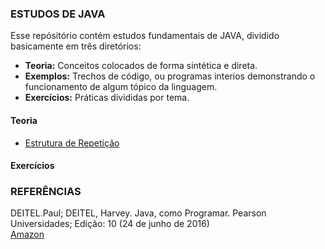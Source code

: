 ### ESTUDOS DE JAVA

Esse repósitório contém estudos fundamentais de JAVA, dividido basicamente em três diretórios:<br>
* **Teoria:** Conceitos colocados de forma sintética e direta.<br>
* **Exemplos:** Trechos de código, ou programas interios demonstrando o funcionamento de algum tópico da linguagem.<br>
* **Exercícios:** Práticas divididas por tema.<br>

#### Teoria
*  [Estrutura de Repetição](https://github.com/Evaldo-comp/Java_Teoria-e-Pratica/blob/master/Teoria/Estruturas%20de%20Repeti%C3%A7%C3%A3o.md)
  
#### Exercícios

  

### REFERÊNCIAS


DEITEL.Paul; DEITEL, Harvey. Java, como Programar. Pearson Universidades; Edição: 10 (24 de junho de 2016)<br>
[Amazon](https://www.amazon.com.br/Java%C2%AE-como-programar-Paul-Deitel/dp/8543004799/ref=tmm_pap_swatch_0?_encoding=UTF8&qid=&sr=)

